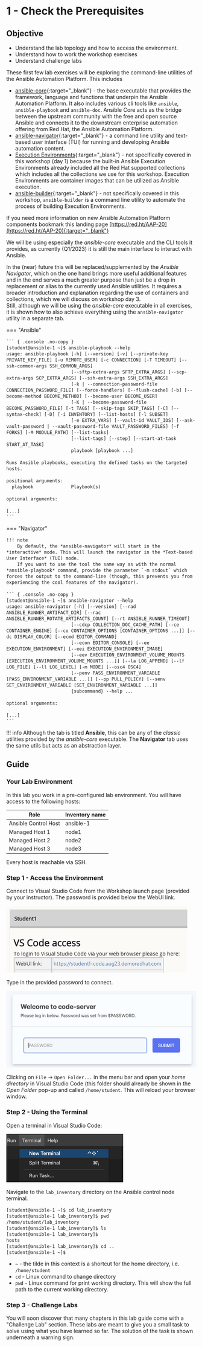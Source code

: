 # 1 - Check the Prerequisites

## Objective

* Understand the lab topology and how to access the environment.
* Understand how to work the workshop exercises
* Understand challenge labs

These first few lab exercises will be exploring the command-line utilities of the Ansible Automation Platform.  This includes

* [ansible-core](https://docs.ansible.com/core.html){:target="_blank"} - the base executable that provides the framework, language and functions that underpin the Ansible Automation Platform.  It also includes various cli tools like `ansible`, `ansible-playbook` and `ansible-doc`.  Ansible Core acts as the bridge between the upstream community with the free and open source Ansible and connects it to the downstream enterprise automation offering from Red Hat, the Ansible Automation Platform.
* [ansible-navigator](https://github.com/ansible/ansible-navigator){:target="_blank"} - a command line utility and text-based user interface (TUI) for running and developing Ansible automation content.
* [Execution Environments](https://docs.ansible.com/automation-controller/latest/html/userguide/execution_environments.html){:target="_blank"} - not specifically covered in this workshop (day 1) because the built-in Ansible Execution Environments already included all the Red Hat supported collections which includes all the collections we use for this workshop.  Execution Environments are container images that can be utilized as Ansible execution.
* [ansible-builder](https://github.com/ansible/ansible-builder){:target="_blank"} - not specifically covered in this workshop, `ansible-builder` is a command line utility to automate the process of building Execution Environments.

If you need more information on new Ansible Automation Platform components bookmark this landing page [https://red.ht/AAP-20](https://red.ht/AAP-20){:target="_blank"}

We will be using especially the *ansible-core* executable and the CLI tools it provides, as currently (Q1/2023) it is still the main interface to interact with Ansible.

In the (near) future this will be replaced/supplemented by the *Ansible Navigator*, which on the one hand brings more useful additional features and in the end serves a much greater purpose than just be a drop in replacement or alias to the currently used Ansible utilities. It requires a broader introduction and explanation regarding the use of containers and collections, which we will discuss on workshop day 3.  
Still, although we will be using the *ansible-core* executable in all exercises, it is shown how to also achieve everything using the `ansible-navigator` utility in a separate tab.

=== "Ansible"

    ``` { .console .no-copy }
    [student@ansible-1 ~]$ ansible-playbook --help
    usage: ansible-playbook [-h] [--version] [-v] [--private-key PRIVATE_KEY_FILE] [-u REMOTE_USER] [-c CONNECTION] [-T TIMEOUT] [--ssh-common-args SSH_COMMON_ARGS]
                            [--sftp-extra-args SFTP_EXTRA_ARGS] [--scp-extra-args SCP_EXTRA_ARGS] [--ssh-extra-args SSH_EXTRA_ARGS]
                            [-k | --connection-password-file CONNECTION_PASSWORD_FILE] [--force-handlers] [--flush-cache] [-b] [--become-method BECOME_METHOD] [--become-user BECOME_USER]
                            [-K | --become-password-file BECOME_PASSWORD_FILE] [-t TAGS] [--skip-tags SKIP_TAGS] [-C] [--syntax-check] [-D] [-i INVENTORY] [--list-hosts] [-l SUBSET]
                            [-e EXTRA_VARS] [--vault-id VAULT_IDS] [--ask-vault-password | --vault-password-file VAULT_PASSWORD_FILES] [-f FORKS] [-M MODULE_PATH] [--list-tasks]
                            [--list-tags] [--step] [--start-at-task START_AT_TASK]
                            playbook [playbook ...]

    Runs Ansible playbooks, executing the defined tasks on the targeted hosts.

    positional arguments:
      playbook              Playbook(s)

    optional arguments:

    [...]
    ```

=== "Navigator"

    !!! note
        By default, the *ansible-navigator* will start in the *interactive* mode. This will launch the navigator in the *Text-based User Interface* (TUI) mode.  
        If you want to use the tool the same way as with the normal *ansible-playbook* command, provide the parameter `-m stdout` which forces the output to the command-line (though, this prevents you from experiencing the cool features of the navigator).

    ``` { .console .no-copy }
    [student@ansible-1 ~]$ ansible-navigator --help
    usage: ansible-navigator [-h] [--version] [--rad ANSIBLE_RUNNER_ARTIFACT_DIR] [--rac ANSIBLE_RUNNER_ROTATE_ARTIFACTS_COUNT] [--rt ANSIBLE_RUNNER_TIMEOUT]
                            [--cdcp COLLECTION_DOC_CACHE_PATH] [--ce CONTAINER_ENGINE] [--co CONTAINER_OPTIONS [CONTAINER_OPTIONS ...]] [--dc DISPLAY_COLOR] [--ecmd EDITOR_COMMAND]
                            [--econ EDITOR_CONSOLE] [--ee EXECUTION_ENVIRONMENT] [--eei EXECUTION_ENVIRONMENT_IMAGE]
                            [--eev EXECUTION_ENVIRONMENT_VOLUME_MOUNTS [EXECUTION_ENVIRONMENT_VOLUME_MOUNTS ...]] [--la LOG_APPEND] [--lf LOG_FILE] [--ll LOG_LEVEL] [-m MODE] [--osc4 OSC4]
                            [--penv PASS_ENVIRONMENT_VARIABLE [PASS_ENVIRONMENT_VARIABLE ...]] [--pp PULL_POLICY] [--senv SET_ENVIRONMENT_VARIABLE [SET_ENVIRONMENT_VARIABLE ...]]
                            {subcommand} --help ...

    optional arguments:

    [...]
    ```

!!! info
    Although the tab is titled **Ansible**, this can be any of the *classic* utilities provided by the *ansible-core* executable. The **Navigator** tab uses the same utils but acts as an abstraction layer.

## Guide

### Your Lab Environment

In this lab you work in a pre-configured lab environment. You will have access to the following hosts:

| Role                 | Inventory name |
| ---------------------| ---------------|
| Ansible Control Host | ansible-1      |
| Managed Host 1       | node1          |
| Managed Host 2       | node2          |
| Managed Host 3       | node3          |

Every host is reachable via SSH.

### Step 1 - Access the Environment

Connect to Visual Studio Code from the Workshop launch page (provided by your instructor).  The password is provided below the WebUI link.

  ![launch page](images/launch_page.png)

Type in the provided password to connect.

  ![login vs code](images/vscode_login.png)

Clicking on `File` &#8594; `Open Folder...` in the menu bar and open your *home directory* in Visual Studio Code (this folder should already be shown in the *Open Folder* pop-up and called `/home/student`. This will reload your browser window.

### Step 2 - Using the Terminal

Open a terminal in Visual Studio Code:

  ![picture of new terminal](images/vscode-new-terminal.png)

Navigate to the `lab_inventory` directory on the Ansible control node terminal.

``` { .console .no-copy }
[student@ansible-1 ~]$ cd lab_inventory
[student@ansible-1 lab_inventory]$ pwd
/home/student/lab_inventory
[student@ansible-1 lab_inventory]$ ls
[student@ansible-1 lab_inventory]$
hosts
[student@ansible-1 lab_inventory]$ cd ..
[student@ansible-1 ~]$
```

* `~` - the tilde in this context is a shortcut for the home directory, i.e. `/home/student`
* `cd` - Linux command to change directory
* `pwd` - Linux command for print working directory.  This will show the full path to the current working directory.

### Step 3 - Challenge Labs

You will soon discover that many chapters in this lab guide come with a "Challenge Lab" section. These labs are meant to give you a small task to solve using what you have learned so far. The solution of the task is shown underneath a warning sign.
